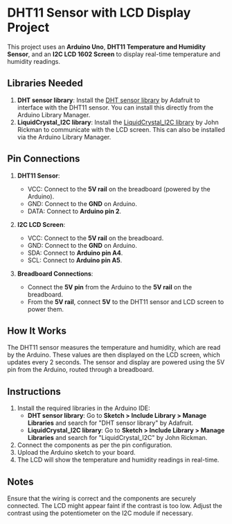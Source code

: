 # DHT11 Sensor with LCD Display Project

This project uses an **Arduino Uno**, **DHT11 Temperature and Humidity Sensor**, and an **I2C LCD 1602 Screen** to display real-time temperature and humidity readings.

## Libraries Needed
1. **DHT sensor library**: Install the [DHT sensor library](https://github.com/adafruit/DHT-sensor-library) by Adafruit to interface with the DHT11 sensor. You can install this directly from the Arduino Library Manager.
2. **LiquidCrystal_I2C library**: Install the [LiquidCrystal_I2C library](https://github.com/johnrickman/LiquidCrystal_I2C) by John Rickman to communicate with the LCD screen. This can also be installed via the Arduino Library Manager.

## Pin Connections
1. **DHT11 Sensor**:
   - VCC: Connect to the **5V rail** on the breadboard (powered by the Arduino).
   - GND: Connect to the **GND** on Arduino.
   - DATA: Connect to **Arduino pin 2**.

2. **I2C LCD Screen**:
   - VCC: Connect to the **5V rail** on the breadboard.
   - GND: Connect to the **GND** on Arduino.
   - SDA: Connect to **Arduino pin A4**.
   - SCL: Connect to **Arduino pin A5**.

3. **Breadboard Connections**:
   - Connect the **5V pin** from the Arduino to the **5V rail** on the breadboard.
   - From the **5V rail**, connect **5V** to the DHT11 sensor and LCD screen to power them.

## How It Works
The DHT11 sensor measures the temperature and humidity, which are read by the Arduino. These values are then displayed on the LCD screen, which updates every 2 seconds. The sensor and display are powered using the 5V pin from the Arduino, routed through a breadboard.

## Instructions
1. Install the required libraries in the Arduino IDE:
   - **DHT sensor library**: Go to **Sketch > Include Library > Manage Libraries** and search for "DHT sensor library" by Adafruit.
   - **LiquidCrystal_I2C library**: Go to **Sketch > Include Library > Manage Libraries** and search for "LiquidCrystal_I2C" by John Rickman.
2. Connect the components as per the pin configuration.
3. Upload the Arduino sketch to your board.
4. The LCD will show the temperature and humidity readings in real-time.

## Notes
Ensure that the wiring is correct and the components are securely connected. The LCD might appear faint if the contrast is too low. Adjust the contrast using the potentiometer on the I2C module if necessary.
